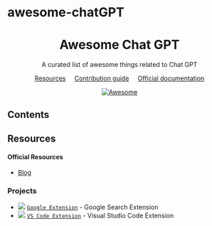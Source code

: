 # awesome-chatGPT

<div align="center">
<h1>Awesome Chat GPT</h1>
<p>A curated list of awesome things related to Chat GPT</p>

<a href="#resources">Resources</a>
&nbsp;&nbsp;&nbsp;
<a href="CONTRIBUTING.md">Contribution guide</a>
&nbsp;&nbsp;&nbsp;
<a href="https://openai.com/blog/chatgpt/">Official documentation</a>

  <a href="https://awesome.re">
    <img src="https://awesome.re/badge.svg" alt="Awesome">
  </a>
</div>

## Contents <!-- omit in toc -->


## Resources

#### Official Resources
- [Blog](https://openai.com/blog/chatgpt)

### Projects

- ![](https://img.shields.io/github/stars/wong2/chat-gpt-google-extension/ioredis.svg?style=flat-square) [`Google Extension`](https://github.com/wong2/chat-gpt-google-extension) - Google Search Extension
- ![](https://img.shields.io/github/stars/wong2/chat-gpt-google-extension/ioredis.svg?style=flat-square) [`VS Code Extension`](https://github.com/mpociot/chatgpt-vscode](https://github.com/mpociot/chatgpt-vscode)) - Visual Studio Code Extension

